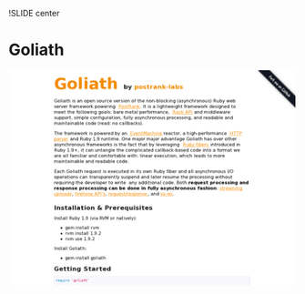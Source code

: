 !SLIDE center
# Goliath #

[ ![Goliath](08.Goliath.png) ](http://postrank-labs.github.com/goliath/)
